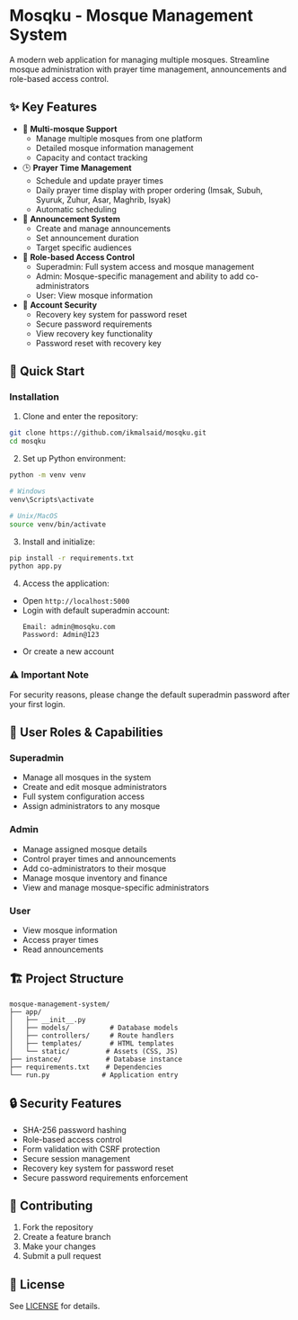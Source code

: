 # Mosqku - Mosque Management System

A modern web application for managing multiple mosques. Streamline mosque administration with prayer time management, announcements and role-based access control.

## ✨ Key Features

- 🕌 **Multi-mosque Support**
  - Manage multiple mosques from one platform
  - Detailed mosque information management
  - Capacity and contact tracking
- 🕒 **Prayer Time Management**
  - Schedule and update prayer times
  - Daily prayer time display with proper ordering (Imsak, Subuh, Syuruk, Zuhur, Asar, Maghrib, Isyak)
  - Automatic scheduling
- 📢 **Announcement System**
  - Create and manage announcements
  - Set announcement duration
  - Target specific audiences
- 👥 **Role-based Access Control**
  - Superadmin: Full system access and mosque management
  - Admin: Mosque-specific management and ability to add co-administrators
  - User: View mosque information
- 🔐 **Account Security**
  - Recovery key system for password reset
  - Secure password requirements
  - View recovery key functionality
  - Password reset with recovery key

## 🚀 Quick Start

### Installation

1. Clone and enter the repository:
```bash
git clone https://github.com/ikmalsaid/mosqku.git
cd mosqku
```

2. Set up Python environment:
```bash
python -m venv venv

# Windows
venv\Scripts\activate

# Unix/MacOS
source venv/bin/activate
```

3. Install and initialize:
```bash
pip install -r requirements.txt
python app.py
```

4. Access the application:
- Open `http://localhost:5000`
- Login with default superadmin account:
  ```
  Email: admin@mosqku.com
  Password: Admin@123
  ```
- Or create a new account

### ⚠️ Important Note
For security reasons, please change the default superadmin password after your first login.

## 👥 User Roles & Capabilities

### Superadmin
- Manage all mosques in the system
- Create and edit mosque administrators
- Full system configuration access
- Assign administrators to any mosque

### Admin
- Manage assigned mosque details
- Control prayer times and announcements
- Add co-administrators to their mosque
- Manage mosque inventory and finance
- View and manage mosque-specific administrators

### User
- View mosque information
- Access prayer times
- Read announcements

## 🏗️ Project Structure
```
mosque-management-system/
├── app/
│   ├── __init__.py
│   ├── models/          # Database models
│   ├── controllers/     # Route handlers
│   ├── templates/       # HTML templates
│   └── static/         # Assets (CSS, JS)
├── instance/           # Database instance
├── requirements.txt    # Dependencies
└── run.py             # Application entry
```

## 🔒 Security Features

- SHA-256 password hashing
- Role-based access control
- Form validation with CSRF protection
- Secure session management
- Recovery key system for password reset
- Secure password requirements enforcement

## 🤝 Contributing

1. Fork the repository
2. Create a feature branch
3. Make your changes
4. Submit a pull request

## 📄 License

See [LICENSE](LICENSE) for details.